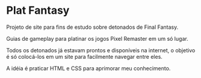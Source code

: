 # Plat Fantasy
 Projeto de site para fins de estudo sobre detonados de Final Fantasy.

 Guias de gameplay para platinar os jogos Pixel Remaster em um só lugar.

 Todos os detonados já estavam prontos e disponíveis na internet, o objetivo é só
 colocá-los em um site para facilmente navegar entre eles.

 A idéia é praticar HTML e CSS para aprimorar meu conhecimento.
